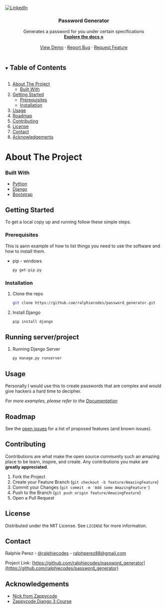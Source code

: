 <!--
*** Thanks for checking out the Best-README-Template. If you have a suggestion
*** that would make this better, please fork the repo and create a pull request
*** or simply open an issue with the tag "enhancement".
*** Thanks again! Now go create something AMAZING! :D
***
***
***
*** To avoid retyping too much info. Do a search and replace for the following:
*** ralphiecodes, password_generator, ralphiecodes, ralphperez88@gmail.com, Password Generator, Generates a password for you under certain specifications
-->



<!-- PROJECT SHIELDS -->
<!--
*** I'm using markdown "reference style" links for readability.
*** Reference links are enclosed in brackets [ ] instead of parentheses ( ).
*** See the bottom of this document for the declaration of the reference variables
*** for contributors-url, forks-url, etc. This is an optional, concise syntax you may use.
*** https://www.markdownguide.org/basic-syntax/#reference-style-links
-->

[![LinkedIn][linkedin-shield]][linkedin-url]





  <h3 align="center">Password Generator</h3>

  <p align="center">
    Generates a password for you under certain specifications
    <br />
    <a href="https://github.com/ralphiecodes/password_generator"><strong>Explore the docs »</strong></a>
    <br />
    <br />
    <a href="https://github.com/ralphiecodes/password_generator">View Demo</a>
    ·
    <a href="https://github.com/ralphiecodes/password_generator/issues">Report Bug</a>
    ·
    <a href="https://github.com/ralphiecodes/password_generator/issues">Request Feature</a>
  </p>
</p>



<!-- TABLE OF CONTENTS -->
<details open="open">
  <summary><h2 style="display: inline-block">Table of Contents</h2></summary>
  <ol>
    <li>
      <a href="#about-the-project">About The Project</a>
      <ul>
        <li><a href="#built-with">Built With</a></li>
      </ul>
    </li>
    <li>
      <a href="#getting-started">Getting Started</a>
      <ul>
        <li><a href="#prerequisites">Prerequisites</a></li>
        <li><a href="#installation">Installation</a></li>
      </ul>
    </li>
    <li><a href="#usage">Usage</a></li>
    <li><a href="#roadmap">Roadmap</a></li>
    <li><a href="#contributing">Contributing</a></li>
    <li><a href="#license">License</a></li>
    <li><a href="#contact">Contact</a></li>
    <li><a href="#acknowledgements">Acknowledgements</a></li>
  </ol>
</details>



<!-- ABOUT THE PROJECT -->
# About The Project




### Built With

* [Python](https://www.python.org/downloads/)
* [Django](https://www.djangoproject.com/)
* [Bootstrap](https://getbootstrap.com/docs/4.6/getting-started/introduction/)



<!-- GETTING STARTED -->
## Getting Started

To get a local copy up and running follow these simple steps.

### Prerequisites

This is aann example of how to list things you need to use the software and how to install them.
* pip - windows
  ```sh
  py get-pip.py
  ```

### Installation

1. Clone the repo
   ```sh
   git clone https://github.com/ralphiecodes/password_generator.git
   ```
2. Install Django
   ```sh
   pip install django
   ```

## Running server/project

1. Running Django Server
   ```sh
   py manage.py runserver
   ```

<!-- USAGE EXAMPLES -->
## Usage

Personally I would use this to create passwords that are complex and would give hackers a hard time to decipher.

_For more examples, please refer to the [Documentation](https://example.com)_



<!-- ROADMAP -->
## Roadmap

See the [open issues](https://github.com/ralphiecodes/password_generator/issues) for a list of proposed features (and known issues).



<!-- CONTRIBUTING -->
## Contributing

Contributions are what make the open source community such an amazing place to be learn, inspire, and create. Any contributions you make are **greatly appreciated**.

1. Fork the Project
2. Create your Feature Branch (`git checkout -b feature/AmazingFeature`)
3. Commit your Changes (`git commit -m 'Add some AmazingFeature'`)
4. Push to the Branch (`git push origin feature/AmazingFeature`)
5. Open a Pull Request



<!-- LICENSE -->
## License

Distributed under the MIT License. See `LICENSE` for more information.



<!-- CONTACT -->
## Contact

Ralphie Perez - [@ralphiecodes](https://twitter.com/ralphiecodes) - ralphperez88@gmail.com

Project Link: [https://github.com/ralphiecodes/password_generator](https://github.com/ralphiecodes/password_generator)



<!-- ACKNOWLEDGEMENTS -->
## Acknowledgements

* [Nick from Zappycode](https://zappycode.com/)
* [Zappycode Django 3 Course](https://zappycode.com/courses/django-3-make-websites-with-python-tutorial-beginner-learn-bootstrap)





<!-- MARKDOWN LINKS & IMAGES -->
<!-- https://www.markdownguide.org/basic-syntax/#reference-style-links -->
[contributors-shield]: https://img.shields.io/github/contributors/ralphiecodes/repo.svg?style=for-the-badge
[contributors-url]: https://github.com/ralphiecodes/repo/graphs/contributors
[forks-shield]: https://img.shields.io/github/forks/ralphiecodes/repo.svg?style=for-the-badge
[forks-url]: https://github.com/ralphiecodes/repo/network/members
[stars-shield]: https://img.shields.io/github/stars/ralphiecodes/repo.svg?style=for-the-badge
[stars-url]: https://github.com/ralphiecodes/repo/stargazers
[issues-shield]: https://img.shields.io/github/issues/ralphiecodes/repo.svg?style=for-the-badge
[issues-url]: https://github.com/ralphiecodes/repo/issues
[license-shield]: https://img.shields.io/github/license/ralphiecodes/repo.svg?style=for-the-badge
[license-url]: https://github.com/ralphiecodes/repo/blob/master/LICENSE.txt
[linkedin-shield]: https://img.shields.io/badge/-LinkedIn-black.svg?style=for-the-badge&logo=linkedin&colorB=555
[linkedin-url]: https://linkedin.com/in/ralphiecodes